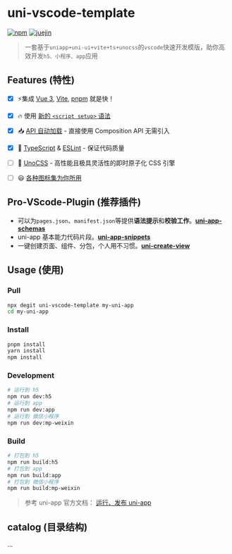 # uni-vscode-template

[![npm](https://img.shields.io/npm/v/@xkfe/uni-vscode-template?color=444&label=)](https://npmjs.com/package/uni-vscode-template) <a href="https://juejin.cn/post/7270830083740450816"><img src="https://img.shields.io/badge/juejin-小凯同学-blue" alt="juejin"></a>



> 一套基于`uniapp+uni-ui+vite+ts+unocss`的`vscode`快速开发模版，助你高效开发`h5、小程序、app`应用

## Features (特性)

- [x] ⚡️集成 [Vue 3](https://github.com/vuejs/core), [Vite](https://github.com/vitejs/vite), [pnpm](https://pnpm.io/) 就是快！
- [x] 🔥 使用 [新的 `<script setup>` 语法](https://github.com/vuejs/rfcs/pull/227)
- [x] 📥 [API 自动加载](https://github.com/antfu/unplugin-auto-import) - 直接使用 Composition API 无需引入
- [x] 🦾 [TypeScript](https://www.typescriptlang.org/) & [ESLint](https://eslint.org/) - 保证代码质量

- [ ] 🎨 [UnoCSS](https://github.com/unocss/unocss) - 高性能且极具灵活性的即时原子化 CSS 引擎
- [ ] 😃 [各种图标集为你所用](https://github.com/antfu/unocss/tree/main/packages/preset-icons)

## Pro-VScode-Plugin (推荐插件)

- 可以为`pages.json`、`manifest.json`等提供**语法提示**和**校验工作**。**[uni-app-schemas](https://marketplace.visualstudio.com/items?itemName=uni-helper.uni-app-schemas-vscode)**
- uni-app 基本能力代码片段。**[uni-app-snippets](https://marketplace.visualstudio.com/items?itemName=uni-helper.uni-app-snippets-vscode)**
- 一键创建页面、组件、分包，个人用不习惯。**[uni-create-view](https://marketplace.visualstudio.com/items?itemName=mrmaoddxxaa.create-uniapp-view)**


## Usage (使用)

### Pull

```bash
npx degit uni-vscode-template my-uni-app
cd my-uni-app
```

### Install

```bash
pnpm install
yarn install
npm install
```



### Development

```bash
# 运行到 h5   
npm run dev:h5  
# 运行到 app   
npm run dev:app  
# 运行到 微信小程序  
npm run dev:mp-weixin  
```

### Build

```bash
# 打包到 h5   
npm run build:h5  
# 打包到 app   
npm run build:app  
# 打包到 微信小程序  
npm run build:mp-weixin  
```



> 参考 uni-app 官方文档： [运行、发布 uni-app](https://uniapp.dcloud.net.cn/quickstart-cli.html#运行、发布uni-app)

## catalog (目录结构)

...




